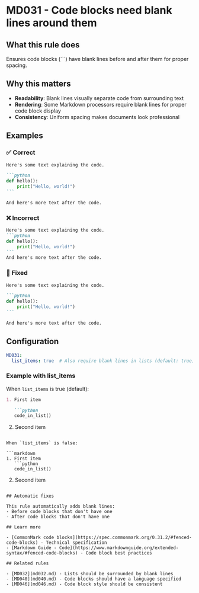 # MD031 - Code blocks need blank lines around them

## What this rule does

Ensures code blocks (```) have blank lines before and after them for proper spacing.

## Why this matters

- **Readability**: Blank lines visually separate code from surrounding text
- **Rendering**: Some Markdown processors require blank lines for proper code block display
- **Consistency**: Uniform spacing makes documents look professional

## Examples

### ✅ Correct

````markdown
Here's some text explaining the code.

```python
def hello():
    print("Hello, world!")
```

And here's more text after the code.
````

### ❌ Incorrect

<!-- rumdl-disable MD031 MD040 MD022 -->

````markdown
Here's some text explaining the code.
```python
def hello():
    print("Hello, world!")
```
And here's more text after the code.
````

<!-- rumdl-enable MD031 MD040 MD022 -->

### 🔧 Fixed

````markdown
Here's some text explaining the code.

```python
def hello():
    print("Hello, world!")
```

And here's more text after the code.
````

## Configuration

```yaml
MD031:
  list_items: true  # Also require blank lines in lists (default: true)
```

### Example with list_items

When `list_items` is true (default):

```markdown
1. First item

   ```python
   code_in_list()
   ```

2. Second item
```

When `list_items` is false:

```markdown
1. First item
   ```python
   code_in_list()
   ```
2. Second item
```

## Automatic fixes

This rule automatically adds blank lines:
- Before code blocks that don't have one
- After code blocks that don't have one

## Learn more

- [CommonMark code blocks](https://spec.commonmark.org/0.31.2/#fenced-code-blocks) - Technical specification
- [Markdown Guide - Code](https://www.markdownguide.org/extended-syntax/#fenced-code-blocks) - Code block best practices

## Related rules

- [MD032](md032.md) - Lists should be surrounded by blank lines
- [MD040](md040.md) - Code blocks should have a language specified
- [MD046](md046.md) - Code block style should be consistent